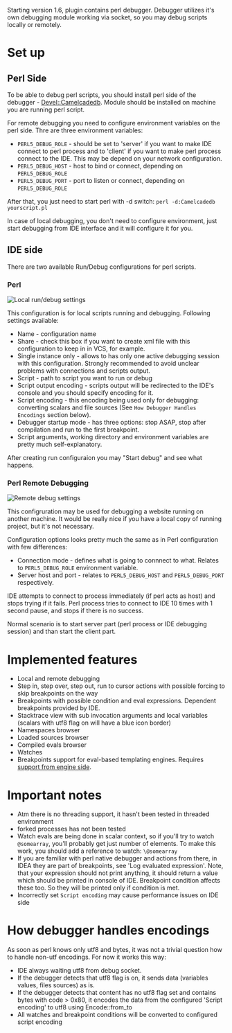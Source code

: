 Starting version 1.6, plugin contains perl debugger. Debugger utilizes it's own debugging module working via socket, so you may debug scripts locally or remotely.

# Set up

## Perl Side

To be able to debug perl scripts, you should install perl side of the debugger - [Devel::Camelcadedb](http://search.cpan.org/~hurricup/Devel-Camelcadedb/). Module should be installed on machine you are running perl script.

For remote debugging you need to configure environment variables on the perl side. Thre are three environment variables:

* `PERL5_DEBUG_ROLE` - should be set to 'server' if you want to make IDE connect to perl process and to 'client' if you want to make perl process connect to the IDE. This may be depend on your network configuration.
* `PERL5_DEBUG_HOST` - host to bind or connect, depending on `PERL5_DEBUG_ROLE`
* `PERL5_DEBUG_PORT` - port to listen or connect, depending on `PERL5_DEBUG_ROLE`

After that, you just need to start perl with -d switch: `perl -d:Camelcadedb yourscript.pl` 

In case of local debugging, you don't need to configure environment, just start debugging from IDE interface and it will configure it for you.

## IDE side

There are two available Run/Debug configurations for perl scripts.

### Perl
![Local run/debug settings](https://raw.githubusercontent.com/hurricup/Perl5-IDEA/master/images/debugger/local_settings.png)

This configuration is for local scripts running and debugging. Following settings available:

* Name - configuration name
* Share - check this box if you want to create xml file with this configuration to keep in in VCS, for example.
* Single instance only - allows to has only one active debugging session with this configuration. Strongly recommended to avoid unclear problems with connections and scripts output.
* Script - path to script you want to run or debug
* Script output encoding - scripts output will be redirected to the IDE's console and you should specify encoding for it.
* Script encoding - this encoding being used only for debugging: converting scalars and file sources (See `How Debugger Handles Encodings` section below). 
* Debugger startup mode - has three options: stop ASAP, stop after compilation and run to the first breakpoint.
* Script arguments, working directory and environment variables are pretty much self-explanatory.

After creating run configuraion you may "Start debug" and see what happens.

### Perl Remote Debugging
![Remote debug settings](https://raw.githubusercontent.com/hurricup/Perl5-IDEA/master/images/debugger/remote_settings.png)

This configruration may be used for debugging a website running on another machine. It would be really nice if you have a local copy of running project, but it's not necessary.

Configuration options looks pretty much the same as in Perl configuration with few differences:

* Connection mode - defines what is going to connnect to what. Relates to `PERL5_DEBUG_ROLE` environment variable.
* Server host and port - relates to `PERL5_DEBUG_HOST` and `PERL5_DEBUG_PORT` respectively.

IDE attempts to connect to process immediately (if perl acts as host) and stops trying if it fails. Perl process tries to connect to IDE 10 times with 1 second pause, and stops if there is no success. 

Normal scenario is to start server part (perl process or IDE debugging session) and than start the client part.

# Implemented features

* Local and remote debugging
* Step in, step over, step out, run to cursor actions with possible forcing to skip breakpoints on the way
* Breakpoints with possible condition and eval expressions. Dependent breakpoints provided by IDE.
* Stacktrace view with sub invocation arguments and local variables (scalars with utf8 flag on will have a blue icon border)
* Namespaces browser
* Loaded sources browser
* Compiled evals browser 
* Watches
* Breakpoints support for eval-based templating engines. Requires [support from engine side](http://search.cpan.org/~hurricup/Devel-Camelcadedb/lib/Devel/Camelcadedb.pod).

# Important notes
* Atm there is no threading support, it hasn't been tested in threaded environment
* forked processes has not been tested
* Watch evals are being done in scalar context, so if you'll try to watch `@somearray`, you'll probably get just number of elements. To make this work, you should add a reference to watch: `\@somearray`
* If you are familiar with perl native debugger and actions from there, in IDEA they are part of breakpoints, see 'Log evaluated expression'. Note, that your expression should not print anything, it should return a value which 
should be printed in console of IDE. Breakpoint condition affects these too. So they will be printed only if condition is met.
* Incorrectly set `Script encoding` may cause performance issues on IDE side

# How debugger handles encodings

As soon as perl knows only utf8 and bytes, it was not a trivial question how to handle non-utf encodings. For now it works this way:

* IDE always waiting utf8 from debug socket.
* If the debugger detects that utf8 flag is on, it sends data (variables values, files sources) as is.
* If the debugger detects that content has no utf8 flag set and contains bytes with code > 0x80, it encodes the data from the configured 'Script encoding' to utf8 using Encode::from_to
* All watches and breakpoint conditions will be converted to configured script encoding

